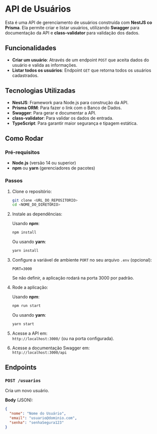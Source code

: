 # API de Usuários

Esta é uma API de gerenciamento de usuários construída com **NestJS co Prisma**. Ela permite criar e listar usuários, utilizando **Swagger** para documentação da API e **class-validator** para validação dos dados.

## Funcionalidades

- **Criar um usuário**: Através de um endpoint `POST` que aceita dados do usuário e valida as informações.
- **Listar todos os usuários**: Endpoint `GET` que retorna todos os usuários cadastrados.

## Tecnologias Utilizadas

- **NestJS**: Framework para Node.js para construção da API.
- **Prisma ORM**: Para fazer o link com o Banco de Dados.
- **Swagger**: Para gerar e documentar a API.
- **class-validator**: Para validar os dados de entrada.
- **TypeScript**: Para garantir maior segurança e tipagem estática.

## Como Rodar

### Pré-requisitos

- **Node.js** (versão 14 ou superior)
- **npm** ou **yarn** (gerenciadores de pacotes)

### Passos

1. Clone o repositório:

    ```bash
    git clone <URL_DO_REPOSITORIO>
    cd <NOME_DO_DIRETORIO>
    ```

2. Instale as dependências:

    Usando **npm**:

    ```bash
    npm install
    ```

    Ou usando **yarn**:

    ```bash
    yarn install
    ```

3. Configure a variável de ambiente `PORT` no seu arquivo `.env` (opcional):

    ```env
    PORT=3000
    ```

    Se não definir, a aplicação rodará na porta 3000 por padrão.

4. Rode a aplicação:

    Usando **npm**:

    ```bash
    npm run start
    ```

    Ou usando **yarn**:

    ```bash
    yarn start
    ```

5. Acesse a API em:  
   `http://localhost:3000/` (ou na porta configurada).

6. Acesse a documentação Swagger em:  
   `http://localhost:3000/api`

## Endpoints

### `POST /usuarios`

Cria um novo usuário.

**Body** (JSON):

```json
{
  "nome": "Nome do Usuário",
  "email": "usuario@dominio.com",
  "senha": "senhaSegura123"
}
